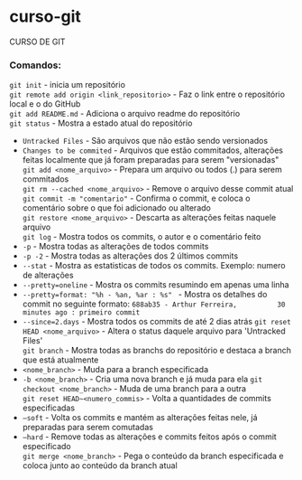 # curso-git

CURSO DE GIT

### Comandos: 
`git init` - inicia um repositório <br>
`git remote add origin <link_repositorio>` - Faz o link entre o repositório local e o do GitHub <br>
`git add README.md` - Adiciona o arquivo readme do repositório <br>
`git status` - Mostra a estado atual do repositório <br>
   - `Untracked Files` - São arquivos que não estão sendo versionados <br>
   - `Changes to be commited` - Arquivos que estão commitados, alterações feitas localmente que já foram preparadas para           serem "versionadas" <br>
`git add <nome_arquivo>` - Prepara um arquivo ou todos (.) para serem commitados <br>
`git rm --cached <nome_arquivo>` - Remove o arquivo desse commit atual <br>
`git commit -m "comentario"` - Confirma o commit, e coloca o comentário sobre o que foi adicionado ou alterado <br>
`git restore <nome_arquivo>` - Descarta as alterações feitas naquele arquivo <br>
`git log` - Mostra todos os commits, o autor e o comentário feito <br>
   - `-p` - Mostra todas as alterações de todos commits
   - `-p -2` - Mostra todas as alterações dos 2 últimos commits
   - `--stat` - Mostra as estatisticas de todos os commits. Exemplo: numero de alterações
   - `--pretty=oneline` - Mostra os commits resumindo em apenas uma linha
   - `--pretty=format: "%h - %an, %ar : %s" ` - Mostra os detalhes do commit no seguinte formato: `688ab35 - Arthur Ferreira,          30 minutes ago : primeiro commit`
   - `--since=2.days` - Mostra todos os commits de até 2 dias atrás
`git reset HEAD <nome_arquivo>` - Altera o status daquele arquivo para 'Untracked Files' <br>
`git branch` - Mostra todas as branchs do repositório e destaca a branch que está atualmente <br>
   - `<nome_branch>` - Muda para a branch especificada
   - `-b <nome_branch>` - Cria uma nova branch e já muda para ela
`git checkout <nome_branch>` - Muda de uma branch para a outra <br>
`git reset HEAD~<numero_commis>` - Volta a quantidades de commits especificadas <br>
   - `—soft` - Volta os commits e mantém as alterações feitas nele, já preparadas para serem comutadas <br>
   - `—hard` - Remove todas as alterações e commits feitos após o commit especificado <br>
`git merge <nome_branch>` - Pega o conteúdo da branch especificada e coloca junto ao conteúdo da branch atual <br>

